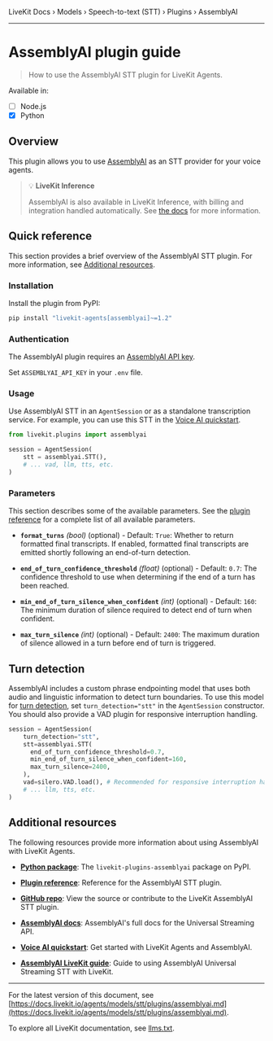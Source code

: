 LiveKit Docs › Models › Speech-to-text (STT) › Plugins › AssemblyAI

---

# AssemblyAI plugin guide

> How to use the AssemblyAI STT plugin for LiveKit Agents.

Available in:
- [ ] Node.js
- [x] Python

## Overview

This plugin allows you to use [AssemblyAI](https://www.assemblyai.com/docs/speech-to-text/streaming) as an STT provider for your voice agents.

> 💡 **LiveKit Inference**
> 
> AssemblyAI is also available in LiveKit Inference, with billing and integration handled automatically. See [the docs](https://docs.livekit.io/agents/models/stt/inference/assemblyai.md) for more information.

## Quick reference

This section provides a brief overview of the AssemblyAI STT plugin. For more information, see [Additional resources](#additional-resources).

### Installation

Install the plugin from PyPI:

```bash
pip install "livekit-agents[assemblyai]~=1.2"

```

### Authentication

The AssemblyAI plugin requires an [AssemblyAI API key](https://www.assemblyai.com/docs/api-reference/overview#authorization).

Set `ASSEMBLYAI_API_KEY` in your `.env` file.

### Usage

Use AssemblyAI STT in an `AgentSession` or as a standalone transcription service. For example, you can use this STT in the [Voice AI quickstart](https://docs.livekit.io/agents/start/voice-ai.md).

```python
from livekit.plugins import assemblyai

session = AgentSession(
    stt = assemblyai.STT(),
    # ... vad, llm, tts, etc.
)

```

### Parameters

This section describes some of the available parameters. See the [plugin reference](https://docs.livekit.io/reference/python/v1/livekit/plugins/assemblyai/stt.html.md) for a complete list of all available parameters.

- **`format_turns`** _(bool)_ (optional) - Default: `True`: Whether to return formatted final transcripts. If enabled, formatted final transcripts are emitted shortly following an end-of-turn detection.

- **`end_of_turn_confidence_threshold`** _(float)_ (optional) - Default: `0.7`: The confidence threshold to use when determining if the end of a turn has been reached.

- **`min_end_of_turn_silence_when_confident`** _(int)_ (optional) - Default: `160`: The minimum duration of silence required to detect end of turn when confident.

- **`max_turn_silence`** _(int)_ (optional) - Default: `2400`: The maximum duration of silence allowed in a turn before end of turn is triggered.

## Turn detection

AssemblyAI includes a custom phrase endpointing model that uses both audio and linguistic information to detect turn boundaries. To use this model for [turn detection](https://docs.livekit.io/agents/build/turns.md), set `turn_detection="stt"` in the `AgentSession` constructor. You should also provide a VAD plugin for responsive interruption handling.

```python
session = AgentSession(
    turn_detection="stt",
    stt=assemblyai.STT(
      end_of_turn_confidence_threshold=0.7,
      min_end_of_turn_silence_when_confident=160,
      max_turn_silence=2400,
    ),
    vad=silero.VAD.load(), # Recommended for responsive interruption handling
    # ... llm, tts, etc.
)

```

## Additional resources

The following resources provide more information about using AssemblyAI with LiveKit Agents.

- **[Python package](https://pypi.org/project/livekit-plugins-assemblyai/)**: The `livekit-plugins-assemblyai` package on PyPI.

- **[Plugin reference](https://docs.livekit.io/reference/python/v1/livekit/plugins/assemblyai/stt.html.md)**: Reference for the AssemblyAI STT plugin.

- **[GitHub repo](https://github.com/livekit/agents/tree/main/livekit-plugins/livekit-plugins-assemblyai)**: View the source or contribute to the LiveKit AssemblyAI STT plugin.

- **[AssemblyAI docs](https://www.assemblyai.com/docs/speech-to-text/universal-streaming)**: AssemblyAI's full docs for the Universal Streaming API.

- **[Voice AI quickstart](https://docs.livekit.io/agents/start/voice-ai.md)**: Get started with LiveKit Agents and AssemblyAI.

- **[AssemblyAI LiveKit guide](https://www.assemblyai.com/docs/integrations/livekit)**: Guide to using AssemblyAI Universal Streaming STT with LiveKit.

---


For the latest version of this document, see [https://docs.livekit.io/agents/models/stt/plugins/assemblyai.md](https://docs.livekit.io/agents/models/stt/plugins/assemblyai.md).

To explore all LiveKit documentation, see [llms.txt](https://docs.livekit.io/llms.txt).